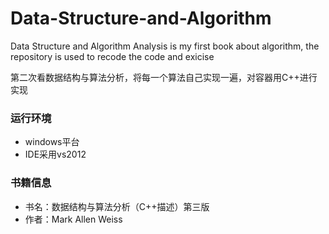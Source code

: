 # Data-Structure-and-Algorithm
Data Structure and Algorithm Analysis is my first book about algorithm, the repository is used to recode the code and exicise

第二次看数据结构与算法分析，将每一个算法自己实现一遍，对容器用C++进行实现

### 运行环境
- windows平台
- IDE采用vs2012

### 书籍信息
- 书名：数据结构与算法分析（C++描述）第三版
- 作者：Mark Allen Weiss

